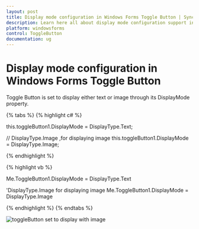```yaml
---
layout: post
title: Display mode configuration in Windows Forms Toggle Button | Syncfusion
description: Learn here all about display mode configuration support in Syncfusion Windows Forms Toggle Button control, it's elements and more.
platform: windowsforms
control: ToggleButton 
documentation: ug
---
```


# Display mode configuration in Windows Forms Toggle Button

Toggle Button is set to display either text or image through its DisplayMode property.

{% tabs %}
{% highlight c# %}

this.toggleButton1.DisplayMode = DisplayType.Text;

// DisplayType.Image ,for displaying image
this.toggleButton1.DisplayMode = DisplayType.Image;

{% endhighlight %}

{% highlight vb %}

Me.ToggleButton1.DisplayMode = DisplayType.Text

'DisplayType.Image for displaying image
Me.ToggleButton1.DisplayMode = DisplayType.Image

{% endhighlight %}
{% endtabs %}

![toggleButton set to display with image](Display-Mode-Configuration_images/Display-Mode-Configuration_img1.png)
